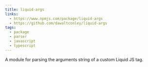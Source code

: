 ```yaml
---
title: liquid-args
links:
  - https://www.npmjs.com/package/liquid-args
  - https://github.com/dawaltconley/liquid-args
tags:
  - package
  - parser
  - javascript
  - typescript
---
```


A module for parsing the arguments string of a custom Liquid JS tag.
